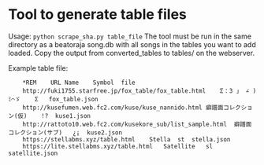 # Tool to generate table files

Usage: `python scrape_sha.py table_file`
The tool must be run in the same directory as a beatoraja song.db with all songs in the tables you want to add loaded.
Copy the output from converted\_tables to tables/ on the webserver. 

Example table file:

```
    *REM	URL	Name	Symbol	file
    http://fuki1755.starfree.jp/fox_table/fox_table.html	Σ：3 」 ∠ )ﾐ⌒ゞ	Σ	fox_table.json
    http://kusefumen.web.fc2.com/kuse/kuse_nannido.html	癖譜面コレクション(仮)	!?	kuse1.json
    http://rattoto10.web.fc2.com/kusekore_sub/list_sample.html	癖譜面コレクション(サブ)	¿¡	kuse2.json
    https://stellabms.xyz/table.html	Stella	st	stella.json
    https://lite.stellabms.xyz/table.html	Satellite	sl	satellite.json
```
